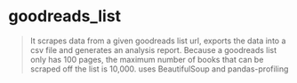# goodreads_list
>It scrapes data from a given goodreads list url, exports the data into a csv file and generates an analysis report.
>Because a goodreads list only has 100 pages, the maximum number of books that can be scraped off the list is 10,000.
>uses BeautifulSoup and pandas-profiling
